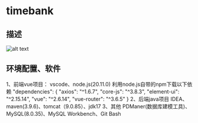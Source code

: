 # timebank

## 描述
![alt text](a3a70a0f1728000618a195325257a3b-1.png)

## 环境配置、软件
1、前端vue项目：
    vscode、node.js(20.11.0)
    利用node.js自带的npm下载以下依赖
    "dependencies": {
    "axios": "^1.6.7",
    "core-js": "^3.8.3",
    "element-ui": "^2.15.14",
    "vue": "^2.6.14",
    "vue-router": "^3.6.5"
  }
2、后端java项目
    IDEA、maven(3.9.6)、tomcat（9.0.85）、jdk17
3、其他
    PDManer(数据库建模工具)、MySQL(8.0.35)、MySQL Workbench、Git Bash